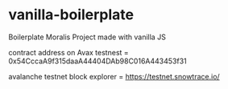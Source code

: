 # vanilla-boilerplate
Boilerplate Moralis Project made with vanilla JS

contract address on Avax testnest = 0x54CccaA9f315daaA44404DAb98C016A443453f31

avalanche testnet block explorer = https://testnet.snowtrace.io/
